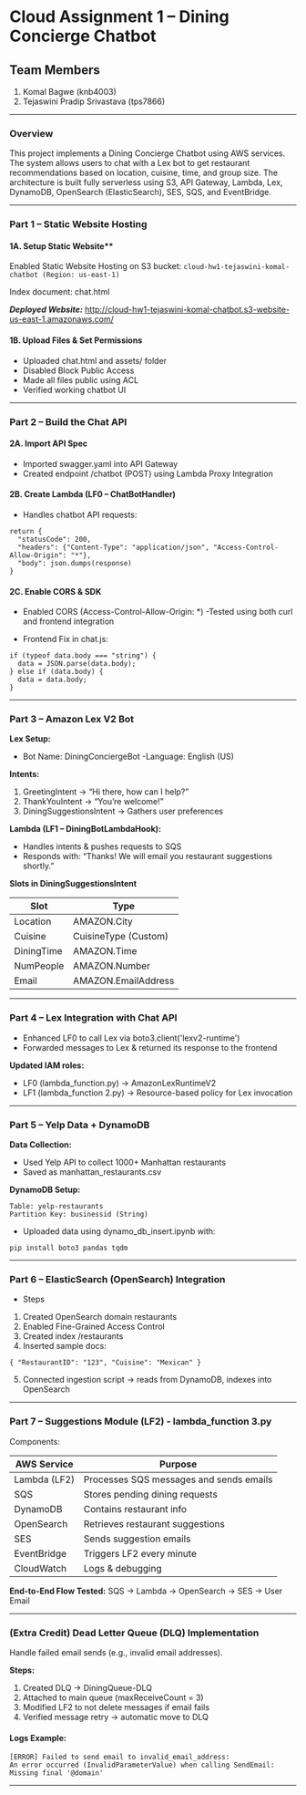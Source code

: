 # Cloud Assignment 1 – Dining Concierge Chatbot
## Team Members
1. Komal Bagwe (knb4003)
2. Tejaswini Pradip Srivastava (tps7866)
   
---
### Overview
This project implements a Dining Concierge Chatbot using AWS services.
The system allows users to chat with a Lex bot to get restaurant recommendations based on location, cuisine, time, and group size. The architecture is built fully serverless using S3, API Gateway, Lambda, Lex, DynamoDB, OpenSearch (ElasticSearch), SES, SQS, and EventBridge.

---
### Part 1 – Static Website Hosting
#### 1A. Setup Static Website**

Enabled Static Website Hosting on S3 bucket:
```cloud-hw1-tejaswini-komal-chatbot (Region: us-east-1)```

Index document: chat.html

***Deployed Website:***
http://cloud-hw1-tejaswini-komal-chatbot.s3-website-us-east-1.amazonaws.com/

#### 1B. Upload Files & Set Permissions

- Uploaded chat.html and assets/ folder
- Disabled Block Public Access
- Made all files public using ACL
- Verified working chatbot UI
---
### Part 2 – Build the Chat API
#### 2A. Import API Spec

- Imported swagger.yaml into API Gateway
- Created endpoint /chatbot (POST) using Lambda Proxy Integration

#### 2B. Create Lambda (LF0 – ChatBotHandler)

- Handles chatbot API requests:
```
return {
  "statusCode": 200,
  "headers": {"Content-Type": "application/json", "Access-Control-Allow-Origin": "*"},
  "body": json.dumps(response)
}
```

#### 2C. Enable CORS & SDK

- Enabled CORS (Access-Control-Allow-Origin: *)
-Tested using both curl and frontend integration

- Frontend Fix in chat.js:
```
if (typeof data.body === "string") {
  data = JSON.parse(data.body);
} else if (data.body) {
  data = data.body;
}
```
---

### Part 3 – Amazon Lex V2 Bot

**Lex Setup:**
- Bot Name: DiningConciergeBot
-Language: English (US)

**Intents:**

1. GreetingIntent → “Hi there, how can I help?”
2. ThankYouIntent → “You’re welcome!”
3. DiningSuggestionsIntent → Gathers user preferences

**Lambda (LF1 – DiningBotLambdaHook):**
- Handles intents & pushes requests to SQS
- Responds with: “Thanks! We will email you restaurant suggestions shortly.”

**Slots in DiningSuggestionsIntent**

| Slot        | Type                   |
|--------------|------------------------|
| Location     | AMAZON.City            |
| Cuisine      | CuisineType (Custom)   |
| DiningTime   | AMAZON.Time            |
| NumPeople    | AMAZON.Number          |
| Email        | AMAZON.EmailAddress    |

---
### Part 4 – Lex Integration with Chat API

- Enhanced LF0 to call Lex via boto3.client('lexv2-runtime')
- Forwarded messages to Lex & returned its response to the frontend

**Updated IAM roles:**

- LF0 (lambda_function.py) → AmazonLexRuntimeV2
- LF1 (lambda_function 2.py) → Resource-based policy for Lex invocation
---
### Part 5 – Yelp Data + DynamoDB
**Data Collection:**
- Used Yelp API to collect 1000+ Manhattan restaurants
- Saved as manhattan_restaurants.csv

**DynamoDB Setup:**
```
Table: yelp-restaurants
Partition Key: businessid (String)
```
- Uploaded data using dynamo_db_insert.ipynb with:
```
pip install boto3 pandas tqdm
```
---

### Part 6 – ElasticSearch (OpenSearch) Integration

- Steps

1. Created OpenSearch domain restaurants
2. Enabled Fine-Grained Access Control
3. Created index /restaurants
4. Inserted sample docs:
```
{ "RestaurantID": "123", "Cuisine": "Mexican" }
```
5. Connected ingestion script → reads from DynamoDB, indexes into OpenSearch

---

### Part 7 – Suggestions Module (LF2) - lambda_function 3.py
Components:

| AWS Service | Purpose                                 |
|--------------|------------------------------------------|
| Lambda (LF2) | Processes SQS messages and sends emails  |
| SQS          | Stores pending dining requests           |
| DynamoDB     | Contains restaurant info                 |
| OpenSearch   | Retrieves restaurant suggestions         |
| SES          | Sends suggestion emails                  |
| EventBridge  | Triggers LF2 every minute                |
| CloudWatch   | Logs & debugging                         |

**End-to-End Flow Tested:**
SQS → Lambda → OpenSearch → SES → User Email

---

### (Extra Credit) Dead Letter Queue (DLQ) Implementation
Handle failed email sends (e.g., invalid email addresses).

**Steps:**

1. Created DLQ → DiningQueue-DLQ
2. Attached to main queue (maxReceiveCount = 3)
3. Modified LF2 to not delete messages if email fails
4. Verified message retry → automatic move to DLQ

#### Logs Example:
```
[ERROR] Failed to send email to invalid_email_address:
An error occurred (InvalidParameterValue) when calling SendEmail: Missing final '@domain'
```

---
